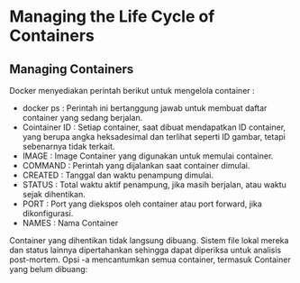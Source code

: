 # Managing the Life Cycle of Containers

## Managing Containers
Docker menyediakan perintah berikut untuk mengelola container :
- docker ps : Perintah ini bertanggung jawab untuk membuat daftar container yang sedang berjalan.
- Cointainer ID : Setiap container, saat dibuat mendapatkan ID container, yang berupa angka heksadesimal dan terlihat seperti ID gambar, tetapi sebenarnya tidak terkait.
- IMAGE : Image Container yang digunakan untuk memulai container.
- COMMAND : Perintah yang dijalankan saat container dimulai.
- CREATED : Tanggal dan waktu penampung dimulai.
- STATUS : Total waktu aktif penampung, jika masih berjalan, atau waktu sejak dihentikan.
- PORT : Port yang diekspos oleh container atau port forward, jika dikonfigurasi.
- NAMES : Nama Container

Container yang dihentikan tidak langsung dibuang. Sistem file lokal mereka dan status lainnya dipertahankan sehingga dapat diperiksa untuk analisis post-mortem. Opsi -a mencantumkan semua container, termasuk Container yang belum dibuang:
